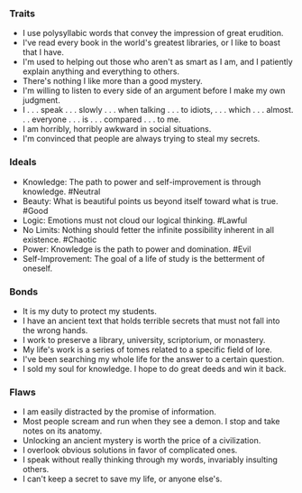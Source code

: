 
### Traits
- I use polysyllabic words that convey the impression of great erudition.
- I've read every book in the world's greatest libraries, or I like to boast that I have.
- I'm used to helping out those who aren't as smart as I am, and I patiently explain anything and everything to others.
- There's nothing I like more than a good mystery.
- I'm willing to listen to every side of an argument before I make my own judgment.
- I . . . speak . . . slowly . . . when talking . . . to idiots, . . . which . . . almost. . . everyone . . . is . . . compared . . . to me.
- I am horribly, horribly awkward in social situations.
- I'm convinced that people are always trying to steal my secrets.
### Ideals
- Knowledge: The path to power and self-improvement is through knowledge. #Neutral
- Beauty: What is beautiful points us beyond itself toward what is true. #Good
- Logic: Emotions must not cloud our logical thinking. #Lawful
- No Limits: Nothing should fetter the infinite possibility inherent in all existence. #Chaotic
- Power: Knowledge is the path to power and domination. #Evil
- Self-Improvement: The goal of a life of study is the betterment of oneself.
### Bonds
- It is my duty to protect my students.
- I have an ancient text that holds terrible secrets that must not fall into the wrong hands.
- I work to preserve a library, university, scriptorium, or monastery.
- My life's work is a series of tomes related to a specific field of lore.
- I've been searching my whole life for the answer to a certain question.
- I sold my soul for knowledge. I hope to do great deeds and win it back.
### Flaws
- I am easily distracted by the promise of information.
- Most people scream and run when they see a demon. I stop and take notes on its anatomy.
- Unlocking an ancient mystery is worth the price of a civilization.
- I overlook obvious solutions in favor of complicated ones.
- I speak without really thinking through my words, invariably insulting others.
- I can't keep a secret to save my life, or anyone else's.